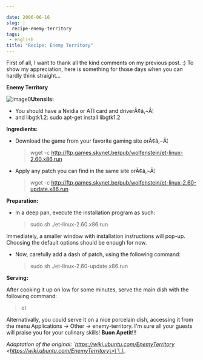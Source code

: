 ```yaml
---

date: 2006-06-16
slug: |
  recipe-enemy-territory
tags:
 - english
title: "Recipe: Enemy Territory"
---
```


First of all, I want to thank all the kind comments on my previous post.
:) To show my appreciation, here is something for those days when you
can hardly think straight...

**Enemy Territory**

![image0](http://static.flickr.com/5/5302784_a102a7eedb.jpg)**Utensils:**

-   You should have a Nvidia or ATI card and driverÃ¢â‚¬Â¦
-   and libgtk1.2: sudo apt-get install libgtk1.2

**Ingredients:**

-   Download the game from your favorite gaming site orÃ¢â‚¬Â¦

    > wget -c
    > <http://ftp.games.skynet.be/pub/wolfenstein/et-linux-2.60.x86.run>

-   Apply any patch you can find in the same site orÃ¢â‚¬Â¦

    > wget -c
    > <http://ftp.games.skynet.be/pub/wolfenstein/et-linux-2.60-update.x86.run>

**Preparation:**

-   In a deep pan, execute the installation program as such:

    > sudo sh ./et-linux-2.60.x86.run

Immediately, a smaller window with installation instructions will
pop-up. Choosing the default options should be enough for now.

-   Now, carefully add a dash of patch, using the following command:

    > sudo sh ./et-linux-2.60-update.x86.run

**Serving:**

After cooking it up on low for some minutes, serve the main dish with
the following command:

> et

Alternativally, you could serve it on a nice porcelain dish, accessing
it from the menu Applications -\> Other -\> enemy-territory. I'm sure
all your guests will praise you for your culinary skills! **Buon
Apetit**!!!

*Adaptation of the original: \`https://wiki.ubuntu.com/EnemyTerritory
\<https://wiki.ubuntu.com/EnemyTerritory\>\`\_\_*
